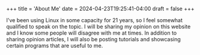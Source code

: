 +++
title = 'About Me'
date = 2024-04-23T19:25:41-04:00
draft = false
+++

I've been using Linux in some capacity for 21 years, so I feel somewhat qualified to speak on the topic. I will be sharing my opinion on this website and I know some people will disagree with me at times. In addition to sharing opinion articles, I will also be posting tutorials and showcasing certain programs that are useful to me.

